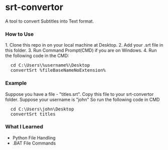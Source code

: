 # srt-convertor
A tool to convert Subtitles into Text format.

<h3>How to Use</h3>
1. Clone this repo in on your local machine at Desktop.
2. Add your .srt file in this folder.
3. Run Command Prompt(CMD) if you are on Windows.
4. Run the following code in the CMD:
<pre>
  cd C:\Users\%username%\Desktop
  convertSrt %fileBaseNameNoExtension%
</pre>

<h3>Example</h3>
Suppose you have a file - "titles.srt".
Copy this file to your srt-convertor folder.
Suppose your username is "john"
So run the following code in CMD
<pre>
  cd C:\Users\john\Desktop
  convertSrt titles
</pre>

<h3>What I Learned</h3>
<ul>
  <li>Python File Handling</li>
  <li>.BAT File Commands</li>
</ul>
